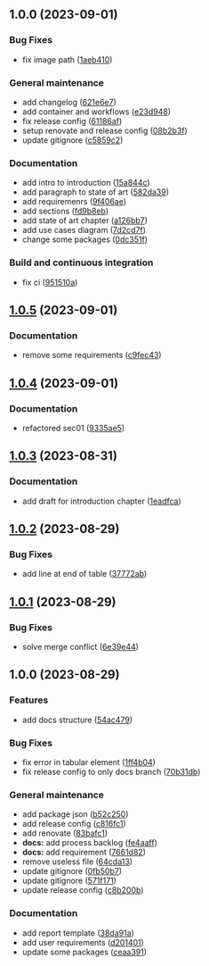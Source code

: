 ## 1.0.0 (2023-09-01)


### Bug Fixes

* fix image path ([1aeb410](https://github.com/angelacorte/smart-charging-station-report/commit/1aeb410c4707abd9c97520b724bfe7d9666aa3cc))


### General maintenance

* add changelog ([621e6e7](https://github.com/angelacorte/smart-charging-station-report/commit/621e6e762de07e05870d9adbb8d17837a72db669))
* add container and workflows ([e23d948](https://github.com/angelacorte/smart-charging-station-report/commit/e23d948f048163afb1fe2fb50178c18a1524329a))
* fix release config ([61186af](https://github.com/angelacorte/smart-charging-station-report/commit/61186af1ee2125c258b9a495fe0be42a9cc93c5c))
* setup renovate and release config ([08b2b3f](https://github.com/angelacorte/smart-charging-station-report/commit/08b2b3fee7f71b19b6b096b2321ac3d7ed175bff))
* update gitignore ([c5859c2](https://github.com/angelacorte/smart-charging-station-report/commit/c5859c2a4075f74e9a559ebd5aa4ffeff23ec9a0))


### Documentation

* add intro to introduction ([15a844c](https://github.com/angelacorte/smart-charging-station-report/commit/15a844c59d6d22b7cfde68fd1dee10c4b3278f38))
* add paragraph to state of art ([582da39](https://github.com/angelacorte/smart-charging-station-report/commit/582da39789b9fd4913b0b4ffe788d49402b21183))
* add requiremenrs ([9f406ae](https://github.com/angelacorte/smart-charging-station-report/commit/9f406ae64b11dad7fb87fd1f4d3d56e984cc3bf1))
* add sections ([fd9b8eb](https://github.com/angelacorte/smart-charging-station-report/commit/fd9b8eb1946e50aa2f253a4f99861ff29b9b7676))
* add state of art chapter ([a126bb7](https://github.com/angelacorte/smart-charging-station-report/commit/a126bb701358c261635fab833ff64f584acb0e59))
* add use cases diagram ([7d2cd7f](https://github.com/angelacorte/smart-charging-station-report/commit/7d2cd7f56bd2373b0ef9372f9a19ae21a95da76c))
* change some packages ([0dc351f](https://github.com/angelacorte/smart-charging-station-report/commit/0dc351f4e4f9b1d6f3c28c1885669c13b3275420))


### Build and continuous integration

* fix ci ([951510a](https://github.com/angelacorte/smart-charging-station-report/commit/951510ab8854fc4afd82ff5300dcfa268dee3661))

## [1.0.5](https://github.com/angelacorte/smart-charging-station/compare/1.0.4...1.0.5) (2023-09-01)


### Documentation

* remove some requirements ([c9fec43](https://github.com/angelacorte/smart-charging-station/commit/c9fec43c36b802083134973c375f0f89822f6432))

## [1.0.4](https://github.com/angelacorte/smart-charging-station/compare/1.0.3...1.0.4) (2023-09-01)


### Documentation

* refactored sec01 ([9335ae5](https://github.com/angelacorte/smart-charging-station/commit/9335ae553e80143c9384318057fa1d86aedc0388))

## [1.0.3](https://github.com/angelacorte/smart-charging-station/compare/1.0.2...1.0.3) (2023-08-31)


### Documentation

* add draft for introduction chapter ([1eadfca](https://github.com/angelacorte/smart-charging-station/commit/1eadfcad58857631e93b6fa6e346352ae1902bc2))

## [1.0.2](https://github.com/angelacorte/smart-charging-station/compare/1.0.1...1.0.2) (2023-08-29)


### Bug Fixes

* add line at end of table ([37772ab](https://github.com/angelacorte/smart-charging-station/commit/37772abb3e80f4304059a0a091d41aed1502a920))

## [1.0.1](https://github.com/angelacorte/smart-charging-station/compare/1.0.0...1.0.1) (2023-08-29)


### Bug Fixes

* solve merge conflict ([6e39e44](https://github.com/angelacorte/smart-charging-station/commit/6e39e44fb5c300a623e6c254a245c2a47408e89e))

## 1.0.0 (2023-08-29)


### Features

* add docs structure ([54ac479](https://github.com/angelacorte/smart-charging-station/commit/54ac479541610f915fdeff6080c50fcac202bbf2))


### Bug Fixes

* fix error in tabular element ([1ff4b04](https://github.com/angelacorte/smart-charging-station/commit/1ff4b04e6136531eb08c3276e51b02d7cbeb6a10))
* fix release config to only docs branch ([70b31db](https://github.com/angelacorte/smart-charging-station/commit/70b31db0cdbec8affb65e433d3c443565897902b))


### General maintenance

* add package json ([b52c250](https://github.com/angelacorte/smart-charging-station/commit/b52c2503acb527648a166cb9482015ea9f19bac4))
* add release config ([c816fc1](https://github.com/angelacorte/smart-charging-station/commit/c816fc1d7035c4973798b6526a6126c0c4eb9651))
* add renovate ([83bafc1](https://github.com/angelacorte/smart-charging-station/commit/83bafc1697e830015457671011bc2dec09b999fc))
* **docs:** add process backlog ([fe4aaff](https://github.com/angelacorte/smart-charging-station/commit/fe4aaff4f467c96ac83ca6ded5671145143d09de))
* **docs:** add requirement ([7661d82](https://github.com/angelacorte/smart-charging-station/commit/7661d82ea3000968f6c9ed290a8c4b8c0694724a))
* remove useless file ([64cda13](https://github.com/angelacorte/smart-charging-station/commit/64cda134f509e3683aad6e8a0281cd5e4e5301ee))
* update gitignore ([0fb50b7](https://github.com/angelacorte/smart-charging-station/commit/0fb50b73d425cc0e2abe53e2ca22222e2c4a70b9))
* update gitignore ([571f171](https://github.com/angelacorte/smart-charging-station/commit/571f171a3009ef09e6e3da3f98eea92fe9217845))
* update release config ([c8b200b](https://github.com/angelacorte/smart-charging-station/commit/c8b200b9fddeaac8581917cb591c81c7bd9e233f))


### Documentation

* add report template ([38da91a](https://github.com/angelacorte/smart-charging-station/commit/38da91a411eacbcc1a384d177f2e18733da31fbc))
* add user requirements ([d201401](https://github.com/angelacorte/smart-charging-station/commit/d201401905c5f908b95bdaed84b96d5a3aa52f70))
* update some packages ([ceaa391](https://github.com/angelacorte/smart-charging-station/commit/ceaa39169421f5aae2f656cbe6bec526d6a25974))
